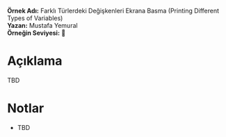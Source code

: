 **Örnek Adı:** Farklı Türlerdeki Değişkenleri Ekrana Basma (Printing Different Types of Variables) <br>
**Yazan:** Mustafa Yemural <br>
**Örneğin Seviyesi:** :large_blue_circle: <br>
# Açıklama #
<p>TBD</p>

# Notlar #
- TBD
